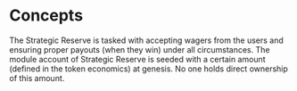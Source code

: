 # **Concepts**

The Strategic Reserve is tasked with accepting wagers from the users and ensuring proper payouts (when they win) under all circumstances. The module account of Strategic Reserve is seeded with a certain amount (defined in the token economics) at genesis. No one holds direct ownership of this amount.
